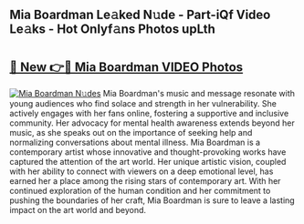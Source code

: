 ## Mia Boardman Le𝚊ked N𝚞de - Part-iQf Video Le𝚊ks - Hot Onlyf𝚊ns Photos upLth

# <h2><a href="http://ac37217.deff.icu/?id=Mia+Boardman">🔗 New 👉🔴 Mia Boardman VIDEO Photos</a></h2>

[![Mia Boardman N𝚞des](https://i.imgur.com/rIISA9y.gif)](http://ac37217.deff.icu/?id=Mia+Boardman)
Mia Boardman's music and message resonate with young audiences who find solace and strength in her vulnerability. She actively engages with her fans online, fostering a supportive and inclusive community. Her advocacy for mental health awareness extends beyond her music, as she speaks out on the importance of seeking help and normalizing conversations about mental illness. Mia Boardman is a contemporary artist whose innovative and thought-provoking works have captured the attention of the art world. Her unique artistic vision, coupled with her ability to connect with viewers on a deep emotional level, has earned her a place among the rising stars of contemporary art. With her continued exploration of the human condition and her commitment to pushing the boundaries of her craft, Mia Boardman is sure to leave a lasting impact on the art world and beyond.
